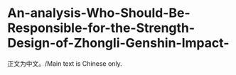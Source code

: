 # An-analysis-Who-Should-Be-Responsible-for-the-Strength-Design-of-Zhongli-Genshin-Impact-
正文为中文。/Main text is Chinese only.
